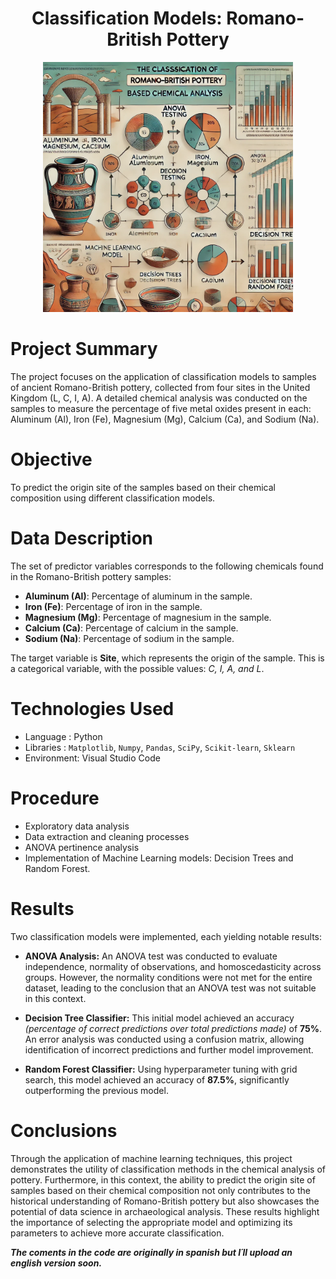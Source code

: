 <div align="center">
  
# Classification Models: Romano-British Pottery
<p>
  <img src="imagenes/intro.png" width="400">
</p>

</div>

# Project Summary

The project focuses on the application of classification models to samples of ancient Romano-British pottery, collected from four sites in the United Kingdom (L, C, I, A). A detailed chemical analysis was conducted on the samples to measure the percentage of five metal oxides present in each: Aluminum (Al), Iron (Fe), Magnesium (Mg), Calcium (Ca), and Sodium (Na).

# Objective

To predict the origin site of the samples based on their chemical composition using different classification models.

# Data Description

The set of predictor variables corresponds to the following chemicals found in the Romano-British pottery samples:

- **Aluminum (Al)**: Percentage of aluminum in the sample.
- **Iron (Fe)**: Percentage of iron in the sample.
- **Magnesium (Mg)**: Percentage of magnesium in the sample.
- **Calcium (Ca)**: Percentage of calcium in the sample.
- **Sodium (Na)**: Percentage of sodium in the sample.

The target variable is **Site**, which represents the origin of the sample. This is a categorical variable, with the possible values: *C, I, A, and L*.

# Technologies Used

* Language  : Python
* Libraries : `Matplotlib`, `Numpy`, `Pandas`, `SciPy`, `Scikit-learn`, `Sklearn`
* Environment: Visual Studio Code

# Procedure

* Exploratory data analysis
* Data extraction and cleaning processes
* ANOVA pertinence analysis
* Implementation of Machine Learning models: Decision Trees and Random Forest.

# Results

Two classification models were implemented, each yielding notable results:

* **ANOVA Analysis:** An ANOVA test was conducted to evaluate independence, normality of observations, and homoscedasticity across groups. However, the normality conditions were not met for the entire dataset, leading to the conclusion that an ANOVA test was not suitable in this context.

* **Decision Tree Classifier:** This initial model achieved an accuracy *(percentage of correct predictions over total predictions made)* of **75%**. An error analysis was conducted using a confusion matrix, allowing identification of incorrect predictions and further model improvement.

* **Random Forest Classifier:** Using hyperparameter tuning with grid search, this model achieved an accuracy of **87.5%**, significantly outperforming the previous model.

# Conclusions

Through the application of machine learning techniques, this project demonstrates the utility of classification methods in the chemical analysis of pottery. Furthermore, in this context, the ability to predict the origin site of samples based on their chemical composition not only contributes to the historical understanding of Romano-British pottery but also showcases the potential of data science in archaeological analysis. These results highlight the importance of selecting the appropriate model and optimizing its parameters to achieve more accurate classification.

**_The coments in the code are originally in spanish but I´ll upload an english version soon._**
